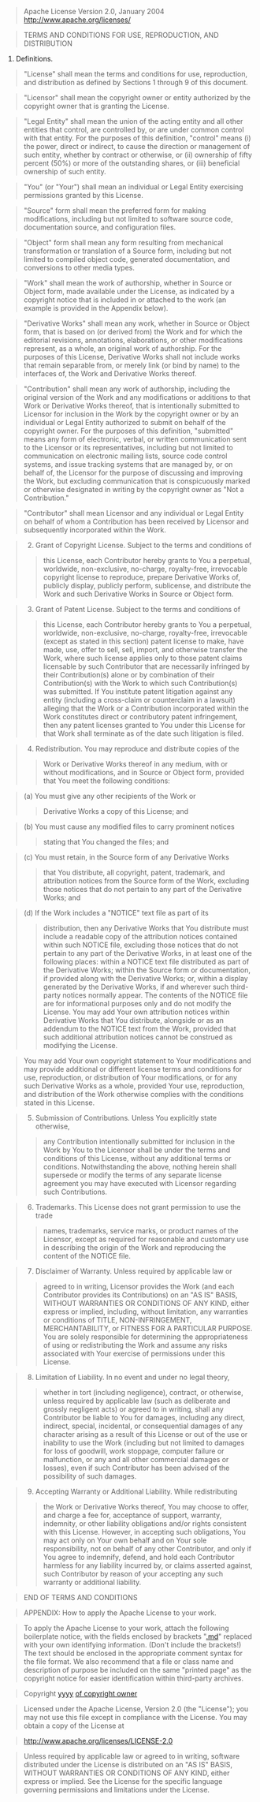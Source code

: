 > Apache License
> Version 2.0, January 2004
> http://www.apache.org/licenses/

> TERMS AND CONDITIONS FOR USE, REPRODUCTION, AND DISTRIBUTION

  1. Definitions.

> "License" shall mean the terms and conditions for use, reproduction,
> and distribution as defined by Sections 1 through 9 of this document.

> "Licensor" shall mean the copyright owner or entity authorized by
> the copyright owner that is granting the License.

> "Legal Entity" shall mean the union of the acting entity and all
> other entities that control, are controlled by, or are under common
> control with that entity. For the purposes of this definition,
> "control" means (i) the power, direct or indirect, to cause the
> direction or management of such entity, whether by contract or
> otherwise, or (ii) ownership of fifty percent (50%) or more of the
> outstanding shares, or (iii) beneficial ownership of such entity.

> "You" (or "Your") shall mean an individual or Legal Entity
> exercising permissions granted by this License.

> "Source" form shall mean the preferred form for making modifications,
> including but not limited to software source code, documentation
> source, and configuration files.

> "Object" form shall mean any form resulting from mechanical
> transformation or translation of a Source form, including but
> not limited to compiled object code, generated documentation,
> and conversions to other media types.

> "Work" shall mean the work of authorship, whether in Source or
> Object form, made available under the License, as indicated by a
> copyright notice that is included in or attached to the work
> (an example is provided in the Appendix below).

> "Derivative Works" shall mean any work, whether in Source or Object
> form, that is based on (or derived from) the Work and for which the
> editorial revisions, annotations, elaborations, or other modifications
> represent, as a whole, an original work of authorship. For the purposes
> of this License, Derivative Works shall not include works that remain
> separable from, or merely link (or bind by name) to the interfaces of,
> the Work and Derivative Works thereof.

> "Contribution" shall mean any work of authorship, including
> the original version of the Work and any modifications or additions
> to that Work or Derivative Works thereof, that is intentionally
> submitted to Licensor for inclusion in the Work by the copyright owner
> or by an individual or Legal Entity authorized to submit on behalf of
> the copyright owner. For the purposes of this definition, "submitted"
> means any form of electronic, verbal, or written communication sent
> to the Licensor or its representatives, including but not limited to
> communication on electronic mailing lists, source code control systems,
> and issue tracking systems that are managed by, or on behalf of, the
> Licensor for the purpose of discussing and improving the Work, but
> excluding communication that is conspicuously marked or otherwise
> designated in writing by the copyright owner as "Not a Contribution."

> "Contributor" shall mean Licensor and any individual or Legal Entity
> on behalf of whom a Contribution has been received by Licensor and
> subsequently incorporated within the Work.

> 2. Grant of Copyright License. Subject to the terms and conditions of
> > this License, each Contributor hereby grants to You a perpetual,
> > worldwide, non-exclusive, no-charge, royalty-free, irrevocable
> > copyright license to reproduce, prepare Derivative Works of,
> > publicly display, publicly perform, sublicense, and distribute the
> > Work and such Derivative Works in Source or Object form.


> 3. Grant of Patent License. Subject to the terms and conditions of
> > this License, each Contributor hereby grants to You a perpetual,
> > worldwide, non-exclusive, no-charge, royalty-free, irrevocable
> > (except as stated in this section) patent license to make, have made,
> > use, offer to sell, sell, import, and otherwise transfer the Work,
> > where such license applies only to those patent claims licensable
> > by such Contributor that are necessarily infringed by their
> > Contribution(s) alone or by combination of their Contribution(s)
> > with the Work to which such Contribution(s) was submitted. If You
> > institute patent litigation against any entity (including a
> > cross-claim or counterclaim in a lawsuit) alleging that the Work
> > or a Contribution incorporated within the Work constitutes direct
> > or contributory patent infringement, then any patent licenses
> > granted to You under this License for that Work shall terminate
> > as of the date such litigation is filed.


> 4. Redistribution. You may reproduce and distribute copies of the
> > Work or Derivative Works thereof in any medium, with or without
> > modifications, and in Source or Object form, provided that You
> > meet the following conditions:


> (a) You must give any other recipients of the Work or
> > Derivative Works a copy of this License; and


> (b) You must cause any modified files to carry prominent notices
> > stating that You changed the files; and


> (c) You must retain, in the Source form of any Derivative Works
> > that You distribute, all copyright, patent, trademark, and
> > attribution notices from the Source form of the Work,
> > excluding those notices that do not pertain to any part of
> > the Derivative Works; and


> (d) If the Work includes a "NOTICE" text file as part of its
> > distribution, then any Derivative Works that You distribute must
> > include a readable copy of the attribution notices contained
> > within such NOTICE file, excluding those notices that do not
> > pertain to any part of the Derivative Works, in at least one
> > of the following places: within a NOTICE text file distributed
> > as part of the Derivative Works; within the Source form or
> > documentation, if provided along with the Derivative Works; or,
> > within a display generated by the Derivative Works, if and
> > wherever such third-party notices normally appear. The contents
> > of the NOTICE file are for informational purposes only and
> > do not modify the License. You may add Your own attribution
> > notices within Derivative Works that You distribute, alongside
> > or as an addendum to the NOTICE text from the Work, provided
> > that such additional attribution notices cannot be construed
> > as modifying the License.


> You may add Your own copyright statement to Your modifications and
> may provide additional or different license terms and conditions
> for use, reproduction, or distribution of Your modifications, or
> for any such Derivative Works as a whole, provided Your use,
> reproduction, and distribution of the Work otherwise complies with
> the conditions stated in this License.

> 5. Submission of Contributions. Unless You explicitly state otherwise,
> > any Contribution intentionally submitted for inclusion in the Work
> > by You to the Licensor shall be under the terms and conditions of
> > this License, without any additional terms or conditions.
> > Notwithstanding the above, nothing herein shall supersede or modify
> > the terms of any separate license agreement you may have executed
> > with Licensor regarding such Contributions.


> 6. Trademarks. This License does not grant permission to use the trade
> > names, trademarks, service marks, or product names of the Licensor,
> > except as required for reasonable and customary use in describing the
> > origin of the Work and reproducing the content of the NOTICE file.


> 7. Disclaimer of Warranty. Unless required by applicable law or
> > agreed to in writing, Licensor provides the Work (and each
> > Contributor provides its Contributions) on an "AS IS" BASIS,
> > WITHOUT WARRANTIES OR CONDITIONS OF ANY KIND, either express or
> > implied, including, without limitation, any warranties or conditions
> > of TITLE, NON-INFRINGEMENT, MERCHANTABILITY, or FITNESS FOR A
> > PARTICULAR PURPOSE. You are solely responsible for determining the
> > appropriateness of using or redistributing the Work and assume any
> > risks associated with Your exercise of permissions under this License.


> 8. Limitation of Liability. In no event and under no legal theory,
> > whether in tort (including negligence), contract, or otherwise,
> > unless required by applicable law (such as deliberate and grossly
> > negligent acts) or agreed to in writing, shall any Contributor be
> > liable to You for damages, including any direct, indirect, special,
> > incidental, or consequential damages of any character arising as a
> > result of this License or out of the use or inability to use the
> > Work (including but not limited to damages for loss of goodwill,
> > work stoppage, computer failure or malfunction, or any and all
> > other commercial damages or losses), even if such Contributor
> > has been advised of the possibility of such damages.


> 9. Accepting Warranty or Additional Liability. While redistributing
> > the Work or Derivative Works thereof, You may choose to offer,
> > and charge a fee for, acceptance of support, warranty, indemnity,
> > or other liability obligations and/or rights consistent with this
> > License. However, in accepting such obligations, You may act only
> > on Your own behalf and on Your sole responsibility, not on behalf
> > of any other Contributor, and only if You agree to indemnify,
> > defend, and hold each Contributor harmless for any liability
> > incurred by, or claims asserted against, such Contributor by reason
> > of your accepting any such warranty or additional liability.


> END OF TERMS AND CONDITIONS

> APPENDIX: How to apply the Apache License to your work.

> To apply the Apache License to your work, attach the following
> boilerplate notice, with the fields enclosed by brackets "[.md](.md)"
> replaced with your own identifying information. (Don't include
> the brackets!)  The text should be enclosed in the appropriate
> comment syntax for the file format. We also recommend that a
> file or class name and description of purpose be included on the
> same "printed page" as the copyright notice for easier
> identification within third-party archives.

> Copyright [yyyy](yyyy.md) [of copyright owner](name.md)

> Licensed under the Apache License, Version 2.0 (the "License");
> you may not use this file except in compliance with the License.
> You may obtain a copy of the License at

> http://www.apache.org/licenses/LICENSE-2.0

> Unless required by applicable law or agreed to in writing, software
> distributed under the License is distributed on an "AS IS" BASIS,
> WITHOUT WARRANTIES OR CONDITIONS OF ANY KIND, either express or implied.
> See the License for the specific language governing permissions and
> limitations under the License.